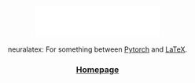 <div align="center">

<picture>
  <source media="(prefers-color-scheme: light)" srcset="/docs/neuralatex_logo.svg">
  <img alt="neuralatex logo" src="/docs/neuralatex_logo.svg" width="50%" height="50%">
</picture>

neuralatex: For something between [Pytorch](https://github.com/pytorch/pytorch) and [LaTeX](https://www.latex-project.org/).

<h3>

[Homepage](https://neuralatex.com/)

</h3>

</div>